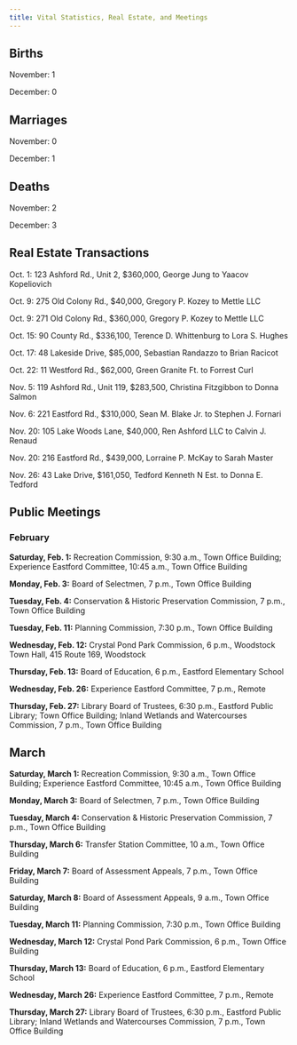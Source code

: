 ```yaml
---
title: Vital Statistics, Real Estate, and Meetings
---
```


## Births

November: 1

December: 0

## Marriages

November: 0

December: 1

## Deaths

November: 2

December: 3

## Real Estate Transactions

Oct. 1: 123 Ashford Rd., Unit 2, $360,000, George Jung to Yaacov
Kopeliovich

Oct. 9: 275 Old Colony Rd., $40,000, Gregory P. Kozey to Mettle LLC

Oct. 9: 271 Old Colony Rd., $360,000, Gregory P. Kozey to Mettle LLC

Oct. 15: 90 County Rd., $336,100, Terence D. Whittenburg to Lora S.
Hughes

Oct. 17: 48 Lakeside Drive, $85,000, Sebastian Randazzo to Brian
Racicot

Oct. 22: 11 Westford Rd., $62,000, Green Granite Ft. to Forrest Curl

Nov. 5: 119 Ashford Rd., Unit 119, $283,500, Christina Fitzgibbon to
Donna Salmon

Nov. 6: 221 Eastford Rd., $310,000, Sean M. Blake Jr. to Stephen J.
Fornari

Nov. 20: 105 Lake Woods Lane, $40,000, Ren Ashford LLC to Calvin J.
Renaud

Nov. 20: 216 Eastford Rd., $439,000, Lorraine P. McKay to Sarah Master

Nov. 26: 43 Lake Drive, $161,050, Tedford Kenneth N Est. to Donna E.
Tedford

## Public Meetings

### February

**Saturday, Feb. 1:** Recreation Commission, 9:30 a.m., Town Office
Building; Experience Eastford Committee, 10:45 a.m., Town Office
Building

**Monday, Feb. 3:** Board of Selectmen, 7 p.m., Town Office Building

**Tuesday, Feb. 4:** Conservation & Historic Preservation Commission, 7
p.m., Town Office Building

**Tuesday, Feb. 11:** Planning Commission, 7:30 p.m., Town Office
Building

**Wednesday, Feb. 12:** Crystal Pond Park Commission, 6 p.m., Woodstock
Town Hall, 415 Route 169, Woodstock

**Thursday, Feb. 13:** Board of Education, 6 p.m., Eastford Elementary
School

**Wednesday, Feb. 26:** Experience Eastford Committee, 7 p.m., Remote

**Thursday, Feb. 27:** Library Board of Trustees, 6:30 p.m., Eastford
Public Library; Town Office Building; Inland Wetlands and Watercourses
Commission, 7 p.m., Town Office Building

## March

**Saturday, March 1:** Recreation Commission, 9:30 a.m., Town Office
Building; Experience Eastford Committee, 10:45 a.m., Town Office
Building

**Monday, March 3:** Board of Selectmen, 7 p.m., Town Office Building

**Tuesday, March 4:** Conservation & Historic Preservation Commission, 7
p.m., Town Office Building

**Thursday, March 6:** Transfer Station Committee, 10 a.m., Town Office
Building

**Friday, March 7:** Board of Assessment Appeals, 7 p.m., Town Office
Building

**Saturday, March 8:** Board of Assessment Appeals, 9 a.m., Town Office
Building

**Tuesday, March 11:** Planning Commission, 7:30 p.m., Town Office
Building

**Wednesday, March 12:** Crystal Pond Park Commission, 6 p.m., Town
Office Building

**Thursday, March 13:** Board of Education, 6 p.m., Eastford Elementary
School

**Wednesday, March 26:** Experience Eastford Committee, 7 p.m., Remote

**Thursday, March 27:** Library Board of Trustees, 6:30 p.m., Eastford
Public Library; Inland Wetlands and Watercourses Commission, 7 p.m.,
Town Office Building
